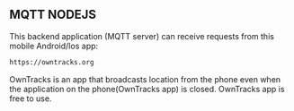 ## MQTT NODEJS

This backend application (MQTT server) can receive requests from this mobile Android/Ios app:

```bash
https://owntracks.org
```

OwnTracks is an app that broadcasts location from the phone even when the application on the phone(OwnTracks app) is closed.
OwnTracks app is free to use.